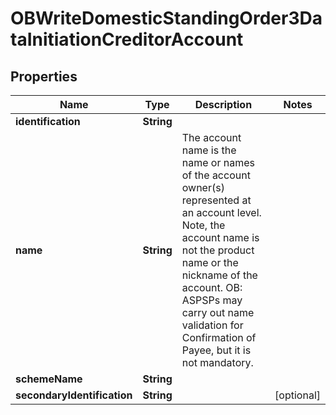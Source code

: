 
# OBWriteDomesticStandingOrder3DataInitiationCreditorAccount

## Properties
Name | Type | Description | Notes
------------ | ------------- | ------------- | -------------
**identification** | **String** |  | 
**name** | **String** | The account name is the name or names of the account owner(s) represented at an account level. Note, the account name is not the product name or the nickname of the account. OB: ASPSPs may carry out name validation for Confirmation of Payee, but it is not mandatory. | 
**schemeName** | **String** |  | 
**secondaryIdentification** | **String** |  |  [optional]



